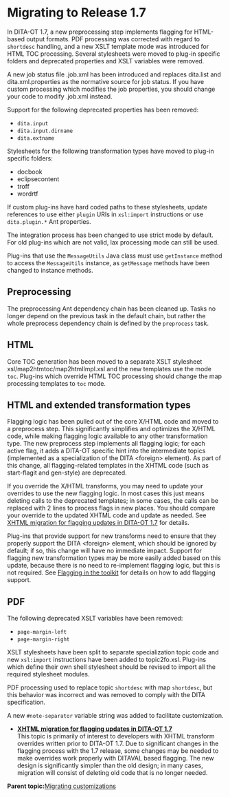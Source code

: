 # Migrating to Release 1.7

In DITA-OT 1.7, a new preprocessing step implements flagging for HTML-based output formats. PDF processing was corrected with regard to `shortdesc` handling, and a new XSLT template mode was introduced for HTML TOC processing. Several stylesheets were moved to plug-in specific folders and deprecated properties and XSLT variables were removed.

A new job status file .job.xml has been introduced and replaces dita.list and dita.xml.properties as the normative source for job status. If you have custom processing which modifies the job properties, you should change your code to modify .job.xml instead.

Support for the following deprecated properties has been removed:

-   `dita.input`
-   `dita.input.dirname`
-   `dita.extname`

Stylesheets for the following transformation types have moved to plug-in specific folders:

-   docbook
-   eclipsecontent
-   troff
-   wordrtf

If custom plug-ins have hard coded paths to these stylesheets, update references to use either `plugin` URIs in `xsl:import` instructions or use `dita.plugin.*` Ant properties.

The integration process has been changed to use strict mode by default. For old plug-ins which are not valid, lax processing mode can still be used.

Plug-ins that use the `MessageUtils` Java class must use `getInstance` method to access the `MessageUtils` instance, as `getMessage` methods have been changed to instance methods.

## Preprocessing

The preprocessing Ant dependency chain has been cleaned up. Tasks no longer depend on the previous task in the default chain, but rather the whole preprocess dependency chain is defined by the `preprocess` task.

## HTML

Core TOC generation has been moved to a separate XSLT stylesheet xsl/map2htmtoc/map2htmlImpl.xsl and the new templates use the mode `toc`. Plug-ins which override HTML TOC processing should change the map processing templates to `toc` mode.

## HTML and extended transformation types

Flagging logic has been pulled out of the core X/HTML code and moved to a preprocess step. This significantly simplifies and optimizes the X/HTML code, while making flagging logic available to any other transformation type. The new preprocess step implements all flagging logic; for each active flag, it adds a DITA-OT specific hint into the intermediate topics \(implemented as a specialization of the DITA <foreign\> element\). As part of this change, all flagging-related templates in the XHTML code \(such as start-flagit and gen-style\) are deprecated.

If you override the X/HTML transforms, you may need to update your overrides to use the new flagging logic. In most cases this just means deleting calls to the deprecated templates; in some cases, the calls can be replaced with 2 lines to process flags in new places. You should compare your override to the updated XHTML code and update as needed. See [XHTML migration for flagging updates in DITA-OT 1.7](flagging-migration.md) for details.

Plug-ins that provide support for new transforms need to ensure that they properly support the DITA <foreign\> element, which should be ignored by default; if so, this change will have no immediate impact. Support for flagging new transformation types may be more easily added based on this update, because there is no need to re-implement flagging logic, but this is not required. See [Flagging in the toolkit](preprocess-flagging.md) for details on how to add flagging support.

## PDF

The following deprecated XSLT variables have been removed:

-   `page-margin-left`
-   `page-margin-right`

XSLT stylesheets have been split to separate specialization topic code and new `xsl:import` instructions have been added to topic2fo.xsl. Plug-ins which define their own shell stylesheet should be revised to import all the required stylesheet modules.

PDF processing used to replace topic `shortdesc` with map `shortdesc`, but this behavior was incorrect and was removed to comply with the DITA specification.

A new `#note-separator` variable string was added to facilitate customization.

-   **[XHTML migration for flagging updates in DITA-OT 1.7](../dev_ref/flagging-migration.md)**  
This topic is primarily of interest to developers with XHTML transform overrides written prior to DITA-OT 1.7. Due to significant changes in the flagging process with the 1.7 release, some changes may be needed to make overrides work properly with DITAVAL based flagging. The new design is significantly simpler than the old design; in many cases, migration will consist of deleting old code that is no longer needed.

**Parent topic:**[Migrating customizations](../dev_ref/migration.md)

